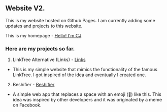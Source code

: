 ## Website V2.

This is my website hosted on Github Pages. I am currently adding some updates and projects to this website.

This is my homepage - <a href="https://cjts15.github.io/" target="blank">Hello! I'm CJ</a>.

### Here are my projects so far.
1. LinkTree Alternative (Links) - <a href="https://cjts15.github.io/links" target="blank">Links</a>
- This is my simple website that mimics the functionality of the famous LinkTree. I got inspired of the idea and eventually I created one.
2. Beshifier - <a href="https://cjts15.github.io/beshifier" target="blank">Beshifier</a>
- A simple web app that replaces a space with an emoji (🤸) like this. This idea was inspired by other developers and it was originated by a meme on Facebook.
